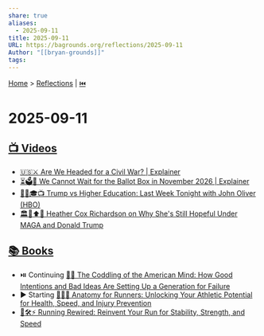 ```yaml
---
share: true
aliases:
  - 2025-09-11
title: 2025-09-11
URL: https://bagrounds.org/reflections/2025-09-11
Author: "[[bryan-grounds]]"
tags:
---
```

[Home](../index.md) > [Reflections](./index.md) | [⏮️](./2025-09-10.md)  
# 2025-09-11  
## [📺 Videos](../videos/index.md)  
- [🇺🇸⚔️ Are We Headed for a Civil War? | Explainer](../videos/are-we-headed-for-a-civil-war-explainer.md)  
- [⏳🗳️🙅 We Cannot Wait for the Ballot Box in November 2026 | Explainer](../videos/we-cannot-wait-for-the-ballot-box-in-november-2026-explainer.md)  
- [👨‍💼🎓📺 Trump vs Higher Education: Last Week Tonight with John Oliver (HBO)](../videos/trump-vs-higher-education-last-week-tonight-with-john-oliver-hbo.md)  
- [🏛️🐘⬆️🙏 Heather Cox Richardson on Why She's Still Hopeful Under MAGA and Donald Trump](../videos/heather-cox-richardson-on-why-shes-still-hopeful-under-maga-and-donald-trump.md)  
  
## [📚 Books](../books/index.md)  
- ⏯️ Continuing [🤕👶 The Coddling of the American Mind: How Good Intentions and Bad Ideas Are Setting Up a Generation for Failure](../books/the-coddling-of-the-american-mind-how-good-intentions-and-bad-ideas-are-setting-up-a-generation-for-failure.md)  
- ▶️ Starting [🏃‍♀️🦴 Anatomy for Runners: Unlocking Your Athletic Potential for Health, Speed, and Injury Prevention](../books/anatomy-for-runners-unlocking-your-athletic-potential-for-health-speed-and-injury-prevention.md)  
- [🏃🛠️⚡ Running Rewired: Reinvent Your Run for Stability, Strength, and Speed](../books/running-rewired-reinvent-your-run-for-stability-strength-and-speed.md)  
